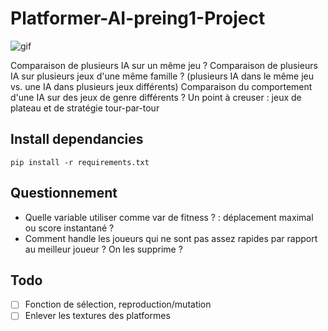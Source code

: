 # Platformer-AI-preing1-Project

![gif](assets/gif/gif1.gif)

Comparaison de plusieurs IA sur un même jeu ?
Comparaison de plusieurs IA sur plusieurs jeux d'une même famille ?
(plusieurs IA dans le même jeu vs. une IA dans plusieurs jeux différents) 
Comparaison du comportement d'une IA sur des jeux de genre différents ?
Un point à creuser : jeux de plateau et de stratégie tour-par-tour


## Install dependancies 

`pip install -r requirements.txt`

## Questionnement

- Quelle variable utiliser comme var de fitness ? : déplacement maximal ou score instantané ? 
- Comment handle les joueurs qui ne sont pas assez rapides par rapport au meilleur joueur ? On les supprime ?

## Todo 

- [ ] Fonction de sélection, reproduction/mutation
- [ ] Enlever les textures des platformes
